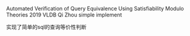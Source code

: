 Automated Verification of Query Equivalence Using Satisfiability Modulo Theories
2019 VLDB Qi Zhou
simple implement

实现了简单的sql的查询等价性判断
